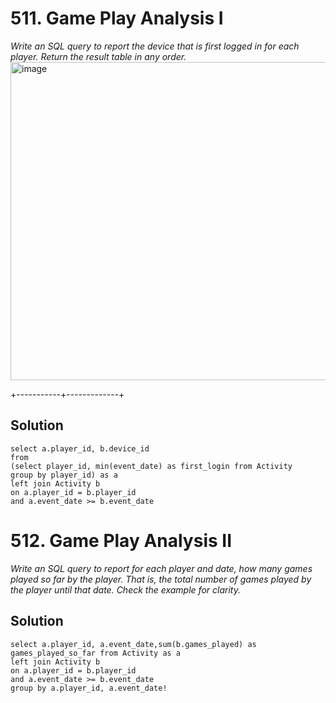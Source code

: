 # 511. Game Play Analysis I

*Write an SQL query to report the device that is first logged in for each player. Return the result table in any order.*
<img width="509" alt="image" src="https://user-images.githubusercontent.com/29950267/214848609-1a4cbdb6-8025-447d-b273-8f198c507754.png">

+-----------+-------------+

## Solution
```
select a.player_id, b.device_id 
from 
(select player_id, min(event_date) as first_login from Activity
group by player_id) as a 
left join Activity b
on a.player_id = b.player_id
and a.event_date >= b.event_date
```


# 512. Game Play Analysis II
*Write an SQL query to report for each player and date, how many games played so far by the player. That is, the total number of games played by the player until that date. Check the example for clarity.*

## Solution
```
select a.player_id, a.event_date,sum(b.games_played) as games_played_so_far from Activity as a
left join Activity b
on a.player_id = b.player_id
and a.event_date >= b.event_date
group by a.player_id, a.event_date!
```



